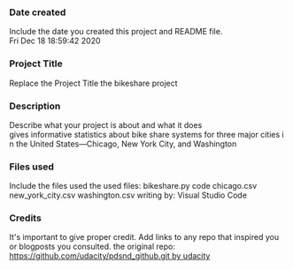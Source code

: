 ### Date created
Include the date you created this project and README file.
Fri Dec 18 18:59:42 2020 

### Project Title
Replace the Project Title
the bikeshare project
### Description
Describe what your project is about and what it does
gives informative statistics about bike share systems for three major cities in the United States—Chicago, New York City, and Washington
### Files used
Include the files used
the used files:
bikeshare.py code
chicago.csv
new_york_city.csv
washington.csv
writing by: Visual Studio Code


### Credits
It's important to give proper credit. Add links to any repo that inspired you or blogposts you consulted.
the original repo:
https://github.com/udacity/pdsnd_github.git by udacity

